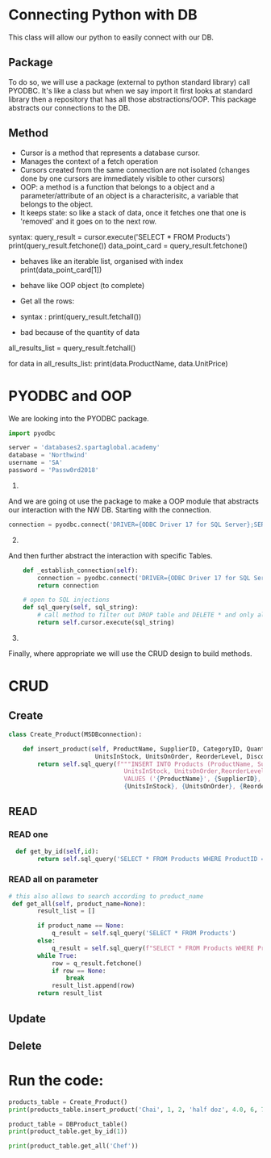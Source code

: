 # Connecting Python with DB

This class will allow our python to easily connect with our DB.

## Package
To do so, we will use a package (external to python standard library) call PYODBC.
It's like a class but when we say import it first looks at standard library then a repository that has all those abstractions/OOP.
This package abstracts our connections to the DB.

## Method
- Cursor is a method that represents a database cursor. 
- Manages the context of a fetch operation 
- Cursors created from the same connection are not isolated (changes done by one cursors are immediately visible to other cursors)
- OOP: a method is a function that belongs to a object and a parameter/attribute of an object is a characterisitc, a variable that belongs to the object.
- It keeps state: so like a stack of data, once it fetches one that one is 'removed' and it goes on to the next row.

syntax: 
query_result = cursor.execute('SELECT * FROM Products')
print(query_result.fetchone())
data_point_card = query_result.fetchone()
- behaves like an iterable list, organised with index
print(data_point_card[1])
- behave like OOP object (to complete)

- Get all the rows:
- syntax : print(query_result.fetchall())
- bad because of the quantity of data

all_results_list = query_result.fetchall()

for data in all_results_list:
    print(data.ProductName, data.UnitPrice)

# PYODBC and OOP

We are looking into the PYODBC package. 
```python
import pyodbc

server = 'databases2.spartaglobal.academy'
database = 'Northwind'
username = 'SA'
password = 'Passw0rd2018'
```

1)
And we are going ot use the package to make a OOP module that abstracts our interaction with the NW DB. Starting with the connection.

```python
connection = pyodbc.connect('DRIVER={ODBC Driver 17 for SQL Server};SERVER='+server+';DATABASE='+database+';UID='+username+';PWD='+ password)
```
2)
And then further abstract the interaction with specific Tables. 

```python
    def _establish_connection(self):
        connection = pyodbc.connect('DRIVER={ODBC Driver 17 for SQL Server};SERVER='+self.server+';DATABASE='+self.database+';UID='+self.username+';PWD='+ self.password)
        return connection

    # open to SQL injections
    def sql_query(self, sql_string):
        # call method to filter out DROP table and DELETE * and only allow certain SQL queries
        return self.cursor.execute(sql_string)
```
3)
Finally, where appropriate we will use the CRUD design to build methods. 

# CRUD
## Create
```python
class Create_Product(MSDBconnection):

    def insert_product(self, ProductName, SupplierID, CategoryID, QuantityPerUnit,
                        UnitsInStock, UnitsOnOrder, ReorderLevel, Discontinued):
        return self.sql_query(f"""INSERT INTO Products (ProductName, SupplierID, CategoryID,QuantityPerUnit,
                                UnitsInStock, UnitsOnOrder,ReorderLevel, Discontinued)
                                VALUES ('{ProductName}', {SupplierID}, {CategoryID}, '{QuantityPerUnit}',
                                {UnitsInStock}, {UnitsOnOrder}, {ReorderLevel},{Discontinued})""").commit
```
## READ
### READ one
```python
  def get_by_id(self,id):
        return self.sql_query('SELECT * FROM Products WHERE ProductID =' + str(id)).fetchone()
```
### READ all on parameter
```python
# this also allows to search according to product_name
 def get_all(self, product_name=None):
        result_list = []

        if product_name == None:
            q_result = self.sql_query('SELECT * FROM Products')
        else:
            q_result = self.sql_query(f"SELECT * FROM Products WHERE ProductName LIKE '%{product_name}%'")
        while True:
            row = q_result.fetchone()
            if row == None:
                break
            result_list.append(row)
        return result_list

```
## Update
## Delete

# Run the code:
```python
products_table = Create_Product()
print(products_table.insert_product('Chai', 1, 2, 'half doz', 4.0, 6, 7, 5))

product_table = DBProduct_table()
print(product_table.get_by_id(1))

print(product_table.get_all('Chef'))
```

    

